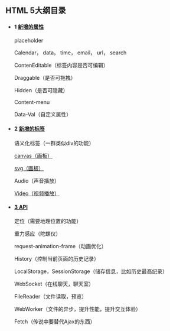 ## HTML 5大纲目录

- #### 1 [新增的属性](https://github.com/z826526354/myProject/blob/master/H5/属性篇.md)

  placeholder

  Calendar， data， time， email， url， search

  ContenEditable（标签内容是否可编辑）

  Draggable（是否可拖拽）

  Hidden（是否可隐藏）

  Content-menu

  Data-Val（自定义属性）

  

  

- #### 2 [新增的标签](https://github.com/z826526354/myProject/blob/master/H5/标签篇.md)

  语义化标签（一群类似div的功能）

  [canvas（画板）](https://github.com/z826526354/myProject/blob/master/H5/canvas.md)

  [svg（画板）](https://github.com/z826526354/myProject/blob/master/H5/svg.md)

  Audio（声音播放）

  [Video（视频播放）](https://github.com/z826526354/myProject/blob/master/H5/player.md)

  

- #### [3 API](https://github.com/z826526354/myProject/blob/master/H5/API篇.md)

  定位（需要地理位置的功能）

  重力感应（陀螺仪）

  request-animation-frame（动画优化）

  History（控制当前页面的历史记录）

  LocalStorage，SessionStorage（储存信息，比如历史最高纪录）

  WebSocket（在线聊天，聊天室）

  FileReader（文件读取，预览）

  WebWorker（文件的异步，提升性能，提升交互体验）

  Fetch（传说中要替代Ajax的东西）